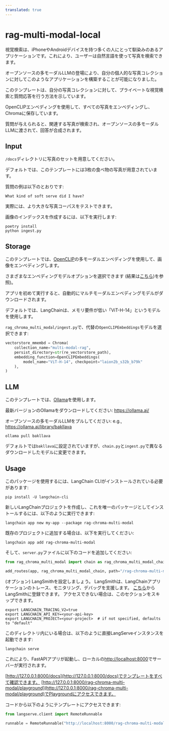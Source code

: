 ```yaml
---
translated: true
---
```


# rag-multi-modal-local

視覚検索は、iPhoneやAndroidデバイスを持つ多くの人にとって馴染みのあるアプリケーションです。これにより、ユーザーは自然言語を使って写真を検索できます。

オープンソースの多モーダルLLMの登場により、自分の個人的な写真コレクションに対してこのようなアプリケーションを構築することが可能になりました。

このテンプレートは、自分の写真コレクションに対して、プライベートな視覚検索と質問応答を行う方法を示しています。

OpenCLIPエンベディングを使用して、すべての写真をエンベディングし、Chromaに保存しています。

質問が与えられると、関連する写真が検索され、オープンソースの多モーダルLLMに渡されて、回答が合成されます。

## Input

`/docs`ディレクトリに写真のセットを用意してください。

デフォルトでは、このテンプレートには3枚の食べ物の写真が用意されています。

質問の例は以下のとおりです:

```text
What kind of soft serve did I have?
```

実際には、より大きな写真コーパスをテストできます。

画像のインデックスを作成するには、以下を実行します:

```shell
poetry install
python ingest.py
```

## Storage

このテンプレートでは、[OpenCLIP](https://github.com/mlfoundations/open_clip)の多モーダルエンベディングを使用して、画像をエンベディングします。

さまざまなエンベディングモデルオプションを選択できます (結果は[こちら](https://github.com/mlfoundations/open_clip/blob/main/docs/openclip_results.csv))を参照)。

アプリを初めて実行すると、自動的にマルチモーダルエンベディングモデルがダウンロードされます。

デフォルトでは、LangChainは、メモリ要件が低い「ViT-H-14」というモデルを使用します。

`rag_chroma_multi_modal/ingest.py`で、代替の`OpenCLIPEmbeddings`モデルを選択できます:

```python
vectorstore_mmembd = Chroma(
    collection_name="multi-modal-rag",
    persist_directory=str(re_vectorstore_path),
    embedding_function=OpenCLIPEmbeddings(
        model_name="ViT-H-14", checkpoint="laion2b_s32b_b79k"
    ),
)
```

## LLM

このテンプレートでは、[Ollama](https://python.langchain.com/docs/integrations/chat/ollama#multi-modal)を使用します。

最新バージョンのOllamaをダウンロードしてください: https://ollama.ai/

オープンソースの多モーダルLLMをプルしてください: e.g., https://ollama.ai/library/bakllava

```shell
ollama pull bakllava
```

デフォルトでは`bakllava`に設定されていますが、`chain.py`と`ingest.py`で異なるダウンロードしたモデルに変更できます。

## Usage

このパッケージを使用するには、LangChain CLIがインストールされている必要があります:

```shell
pip install -U langchain-cli
```

新しいLangChainプロジェクトを作成し、これを唯一のパッケージとしてインストールするには、以下のように実行できます:

```shell
langchain app new my-app --package rag-chroma-multi-modal
```

既存のプロジェクトに追加する場合は、以下を実行してください:

```shell
langchain app add rag-chroma-multi-modal
```

そして、`server.py`ファイルに以下のコードを追加してください:

```python
from rag_chroma_multi_modal import chain as rag_chroma_multi_modal_chain

add_routes(app, rag_chroma_multi_modal_chain, path="/rag-chroma-multi-modal")
```

(オプション) LangSmithを設定しましょう。
LangSmithは、LangChainアプリケーションのトレース、モニタリング、デバッグを支援します。
[こちら](https://smith.langchain.com/)からLangSmithに登録できます。
アクセスできない場合は、このセクションをスキップできます。

```shell
export LANGCHAIN_TRACING_V2=true
export LANGCHAIN_API_KEY=<your-api-key>
export LANGCHAIN_PROJECT=<your-project>  # if not specified, defaults to "default"
```

このディレクトリ内にいる場合は、以下のように直接LangServeインスタンスを起動できます:

```shell
langchain serve
```

これにより、FastAPIアプリが起動し、ローカルの[http://localhost:8000](http://localhost:8000)でサーバーが実行されます。

[http://127.0.0.1:8000/docs](http://127.0.0.1:8000/docs)でテンプレートをすべて確認できます。
[http://127.0.0.1:8000/rag-chroma-multi-modal/playground](http://127.0.0.1:8000/rag-chroma-multi-modal/playground)でPlaygroundにアクセスできます。

コードから以下のようにテンプレートにアクセスできます:

```python
from langserve.client import RemoteRunnable

runnable = RemoteRunnable("http://localhost:8000/rag-chroma-multi-modal")
```
